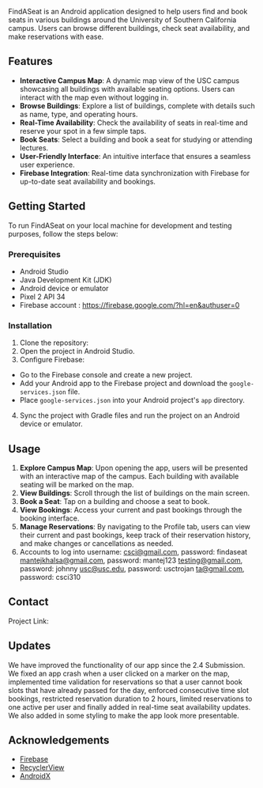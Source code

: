 FindASeat is an Android application designed to help users find and book seats in various buildings around the University of Southern California campus. Users can browse different buildings, check seat availability, and make reservations with ease.


## Features
- **Interactive Campus Map**: A dynamic map view of the USC campus showcasing all buildings with available seating options. Users can interact with the map even without logging in.
- **Browse Buildings**: Explore a list of buildings, complete with details such as name, type, and operating hours.
- **Real-Time Availability**: Check the availability of seats in real-time and reserve your spot in a few simple taps.
- **Book Seats**: Select a building and book a seat for studying or attending lectures.
- **User-Friendly Interface**: An intuitive interface that ensures a seamless user experience.
- **Firebase Integration**: Real-time data synchronization with Firebase for up-to-date seat availability and bookings.


## Getting Started
To run FindASeat on your local machine for development and testing purposes, follow the steps below:


### Prerequisites
- Android Studio
- Java Development Kit (JDK)
- Android device or emulator
- Pixel 2 API 34 
- Firebase account : https://firebase.google.com/?hl=en&authuser=0


### Installation
1. Clone the repository:
2. Open the project in Android Studio.
3. Configure Firebase:
- Go to the Firebase console and create a new project.
- Add your Android app to the Firebase project and download the `google-services.json` file.
- Place `google-services.json` into your Android project's `app` directory.
4. Sync the project with Gradle files and run the project on an Android device or emulator.


## Usage
1. **Explore Campus Map**: Upon opening the app, users will be presented with an interactive map of the campus. Each building with available seating will be marked on the map.
2. **View Buildings**: Scroll through the list of buildings on the main screen.
3. **Book a Seat**: Tap on a building and choose a seat to book.
4. **View Bookings**: Access your current and past bookings through the booking interface.
5. **Manage Reservations**: By navigating to the Profile tab, users can view their current and past bookings, keep track of their reservation history, and make changes or cancellations as needed.
6. Accounts to log into
     username: csci@gmail.com, password: findaseat
               mantejkhalsa@gmail.com, password: mantej123
               testing@gmail.com, password: johnny
               usc@usc.edu, password: usctrojan
               ta@gmail.com, password: csci310


## Contact
Project Link: 

## Updates 
We have improved the functionality of our app since the 2.4 Submission. We fixed an app crash when a user clicked on a marker on the map, implemented time validation for reservations so that a user cannot book slots that have already passed for the day, enforced consecutive time slot bookings, restricted reservation duration to 2 hours, limited reservations to one active per user and finally added in real-time seat availability updates. We also added in some styling to make the app look more presentable. 



## Acknowledgements
- [Firebase](https://firebase.google.com/)
- [RecyclerView](https://developer.android.com/guide/topics/ui/layout/recyclerview)
- [AndroidX](https://developer.android.com/jetpack/androidx)

